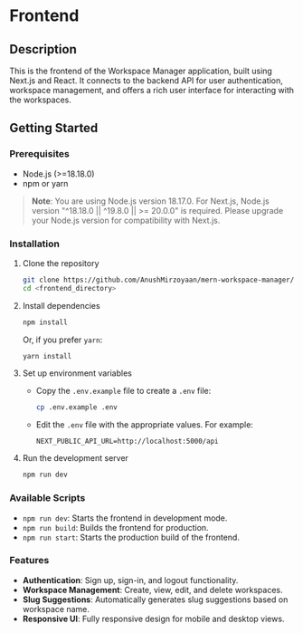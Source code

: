 # Frontend

## Description

This is the frontend of the Workspace Manager application, built using Next.js and React. It connects to the backend API for user authentication, workspace management, and offers a rich user interface for interacting with the workspaces.

## Getting Started

### Prerequisites

- Node.js (>=18.18.0)
- npm or yarn

> **Note**: You are using Node.js version 18.17.0. For Next.js, Node.js version "^18.18.0 || ^19.8.0 || >= 20.0.0" is required. Please upgrade your Node.js version for compatibility with Next.js.

### Installation

1. Clone the repository

   ```bash
   git clone https://github.com/AnushMirzoyaan/mern-workspace-manager/tree/master/client
   cd <frontend_directory>
   ```

2. Install dependencies

   ```bash
   npm install
   ```

   Or, if you prefer `yarn`:

   ```bash
   yarn install
   ```

3. Set up environment variables

   - Copy the `.env.example` file to create a `.env` file:
     ```bash
     cp .env.example .env
     ```
   - Edit the `.env` file with the appropriate values. For example:
     ```env
     NEXT_PUBLIC_API_URL=http://localhost:5000/api
     ```

4. Run the development server
   ```bash
   npm run dev
   ```

### Available Scripts

- `npm run dev`: Starts the frontend in development mode.
- `npm run build`: Builds the frontend for production.
- `npm run start`: Starts the production build of the frontend.

### Features

- **Authentication**: Sign up, sign-in, and logout functionality.
- **Workspace Management**: Create, view, edit, and delete workspaces.
- **Slug Suggestions**: Automatically generates slug suggestions based on workspace name.
- **Responsive UI**: Fully responsive design for mobile and desktop views.

